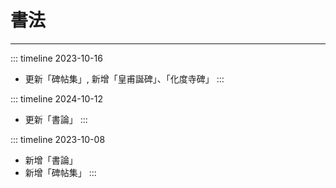 # 書法

---
::: timeline 2023-10-16
- 更新「碑帖集」, 新增「皇甫誕碑」、「化度寺碑」
:::

::: timeline 2024-10-12
- 更新「書論」
:::

::: timeline 2023-10-08
- 新增「書論」
- 新增「碑帖集」
:::

